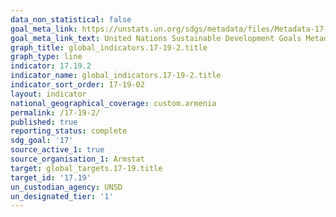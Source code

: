 ```yaml
---
data_non_statistical: false
goal_meta_link: https://unstats.un.org/sdgs/metadata/files/Metadata-17-19-02a.pdf
goal_meta_link_text: United Nations Sustainable Development Goals Metadata (pdf 468kB)
graph_title: global_indicators.17-19-2.title
graph_type: line
indicator: 17.19.2
indicator_name: global_indicators.17-19-2.title
indicator_sort_order: 17-19-02
layout: indicator
national_geographical_coverage: custom.armenia
permalink: /17-19-2/
published: true
reporting_status: complete
sdg_goal: '17'
source_active_1: true
source_organisation_1: Armstat
target: global_targets.17-19.title
target_id: '17.19'
un_custodian_agency: UNSD
un_designated_tier: '1'
---
```

